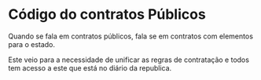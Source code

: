 # Código do contratos Públicos

Quando se fala em contratos públicos, fala se em contratos com elementos para o estado.

Este veio para a necessidade de unificar as regras de contratação e todos tem acesso a este que está no diário da republica.
